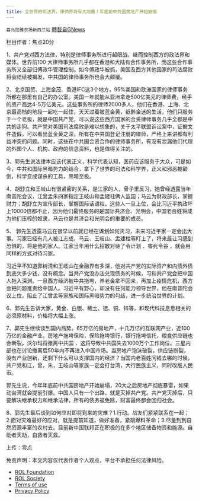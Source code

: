 ```yaml
---
title: 全世界的司法界，律师界将有大地震！年底前中共国房地产开始崩塌
---
```

`喜马拉雅农场新西兰站` [轉載自GNews](https://gnews.org/zh-hans/1626268/)

栏目作者：焦点20分

1、共产党对西方法律，特别是律师事务所进行超限战，继而控制西方的政法界和媒体。世界前100 大律师事务所几乎都在香港和大陆有合作事务所，而这些合作事务所又全部归傅政华管理控制。如今傅政华被抓，美国及西方其他国家的司法腐败将会陆续被揭发，中共国的律师事务所也会大颠覆。

2、北京国贸、上海金茂、香港IFC这3个地方，95%美国和欧洲国家的律师事务所都在那里有自己的办公室。美国一年就能从亚洲拿走500亿美元的律师费，经手的资产高达4-5万亿美元。这些事务所的律师2000多人，他们在香港、上海、北京最高档的地段一起吃一起住，天天过着被蓝金黄，纸醉金迷的生活，他们只服务于一个老板，就是中国共产党，可以说这些西方国家的合资律师事务几乎全都是中共的走狗。共产党对美国司法腐败是难以想象的，关于太平联盟诉讼案中，证据文件造假，可以看出蓝金黄之深。所有在中共国登记注册的律师，严格上来讲都有利益冲突的问题。同时，这些在中共国合资合作的律师事务所，有没有泄漏他们代理的外国个人、机构、政府的信息资料，也是值得关注的。



3、郭先生说法律本应该代表正义，科学代表认知，医药应该服务于大众，可是如今，中共和国际黑暗势力的结合，拿下了世界的司法和科学界，正义和邪恶被颠倒，科学变成谋杀的工具，黑暗至极。

4、胡舒立和王岐山有很紧密的关系，是江家的人，骨子里反习，她曾经透露当年南普陀会议，江曾孟朱四家指定王岐山和孟建柱俩人监国；马云为财政部长，掌握财力；胡舒立为宣传部长，掌握国际话语权。这些人一旦上位，会比习近平执政坏上10000倍都不止，因为他们最终服务的是国际共济会、光明会，中国老百姓将成为他们压榨的奴隶，马云也是共济会和光明会的重要的成员。

5、 郭先生透露马云在很早以前就已经在谋划如何灭习，未来习近平家一定会出大事。习家已经有几人被江志成、马云、王岐山、孟建柱等盯上了，将来最让习感到恐惧的，将是他的家人。江家当年用什么招数对待了令计划 、害死令谷 ，就会用同样的方式对待习家。

习近平不知道郭树清和王岐山在金融界有多深，他对共产党的实际资产和内债外债到底欠多少钱，没有概念。当共产党没办法兑现债务的时候，习和共产党会把中国人拖入深渊。一旦西方经济被中共拖垮，养老金拿不回来，再加上疫情危机，西方会把问题推责给中国人。习近平有野心，却没有任何能力领导世界，他在南普陀会议上位，阻止了江曾孟等家族和国际黑暗势力的勾结，进一步统治世界的计划。

6、郭先生告诉大家，黄金、白银、稀土、铝、铜、锌等，和现代科技息息相关的必须原材料，价格将大幅上涨。

7、郭先生继续谈到国内局势。65万亿的房地产，十几万亿的互联网产业，近100万亿的金融产业。房地产拖垮保险，保险拖垮银行，银行拖垮信托，粮食供应链也会断裂。沃尔玛将撤离中共国 ，这将导致中共国失去1000万个工作岗位。三星内部也在讨论撤离后50年内不再进入中国市场。当房地产泡沫破裂，供应链断裂，没有产业创新，还剩下什么可以支撑国内的经济？当国内老百姓问钱去哪的时候，共产党和江，曾，朱，王岐山等家族一定会打台湾，大行民族主义，同时改版人民币。

郭先生说，今年年底前中共国房地产开始崩塌，20大之后房地产彻底暴雷，如果动台湾就会提前引爆。中国人只有一个出路，就是灭掉共产党。共产党灭掉后，只要解决继承权力和继承法律，所有的债务被免除，财富最终都会回归社会。

8、郭先生最后谈到如何应对即将到来的灾难？1.行动。战友们紧紧联系在一起；2.面对灾难最好的应对，就是提前知道，做好准备，紧跟爆料革命；3.尽量到到自然资源丰富的农村去。目前新中国联邦正在积极的在多个地区储备物资和能源。自助者天助，自救者天救。

上传：零点

 

免责声明：本文内容仅代表作者个人观点，平台不承担任何法律风险。

- [ROL Foundation](https://rolfoundation.org/)
- [ROL Society](https://rolsociety.org/)
- [Terms of use](https://gnews.org/terms-of-use-3/)
- [Privacy Policy](https://gnews.org/privacy-policy/)
